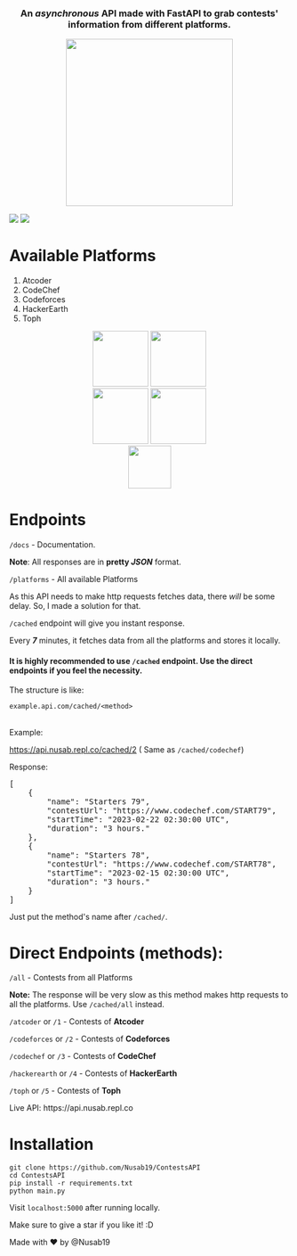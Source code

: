<h3 align="center">An <i>asynchronous</i> API made with FastAPI to grab contests' information from different platforms.</h3>

<p align="center">
<img height="300px" src="https://te.legra.ph/file/46a2556c0bb2e9ad90e94.jpg">
</p>

<a target="_blank" href="https://github.com/Nusab19/ContestsAPI"><img src="https://img.shields.io/github/stars/Nusab19/ContestsAPI"/></a>
<a target="_blank" href="https://github.com/Nusab19/ContestsAPI"><img src="https://img.shields.io/github/last-commit/Nusab19/ContestsAPI" />
</a>


<h1>Available Platforms</h1>

<ol>
<li>Atcoder</li>
<li>CodeChef</li>
<li>Codeforces</li>
<li>HackerEarth</li>
<li>Toph</li>
</ol>

<p align="center">
<img height="100px" src="https://te.legra.ph/file/8f3c11d29137158c58e6a.png">
<img height="100px" src="https://te.legra.ph/file/fd1d40f90734a028a1e76.png">
<br>
<img height="100px" src="https://telegra.ph/file/bf1b768d37b0d2dabb049.png">
<img height="100px" src="https://te.legra.ph/file/90ab43168f2152a1ea0e0.png">
<br>
<img height="77px" src="https://telegra.ph/file/78799a5bb917998a0af9b.png">
</p>


<h1>Endpoints</h1>

<code>/docs</code> - Documentation.

<b>Note</b>: All responses are in <b>pretty <i>JSON</i></b> format.

<code>/platforms</code> - All available Platforms

<p>As this API needs to make http requests fetches data, there <i>will</i> be some delay. So, I made a solution for that.

<code>/cached</code> endpoint will give you instant response.</p>

<p>Every <b><i>7</i></b> minutes, it fetches data from all the platforms and stores it locally.</p>

<h4>It is highly recommended to use <code>/cached</code> endpoint. Use the direct endpoints if you feel the necessity.</h4>

The structure is like:

<code>example.api.com/cached/&lt;method&gt;</code> <br><br>

Example:

https://api.nusab.repl.co/cached/2   ( Same as `/cached/codechef`)

Response:
<pre>
[
    {
        "name": "Starters 79",
        "contestUrl": "https://www.codechef.com/START79",
        "startTime": "2023-02-22 02:30:00 UTC",
        "duration": "3 hours."
    },
    {
        "name": "Starters 78",
        "contestUrl": "https://www.codechef.com/START78",
        "startTime": "2023-02-15 02:30:00 UTC",
        "duration": "3 hours."
    }
]
</pre>


Just put the method's name after <code>/cached/</code>.



<h1>Direct Endpoints (methods):</h1>

<code>/all</code> - Contests from all Platforms

<b>Note:</b> The response will be very slow as this method makes http requests to all the platforms. Use <code>/cached/all</code> instead.

<code>/atcoder</code> or <code>/1</code> - Contests of <b>Atcoder</b>

<code>/codeforces</code> or <code>/2</code> - Contests of <b>Codeforces</b>

<code>/codechef</code> or <code>/3</code> - Contests of <b>CodeChef</b>

<code>/hackerearth</code> or <code>/4</code> - Contests of <b>HackerEarth</b>

<code>/toph</code> or <code>/5</code> - Contests of <b>Toph</b>

<p>Live API: https://api.nusab.repl.co</p>

<h1>Installation</h1>


```
git clone https://github.com/Nusab19/ContestsAPI
cd ContestsAPI
pip install -r requirements.txt
python main.py
```

Visit <code>localhost:5000</code> after running locally.

Make sure to give a star if you like it! :D

Made with ❤ by @Nusab19
